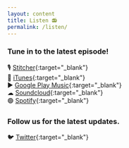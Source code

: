 ```yaml
---
layout: content
title: Listen 📻
permalink: /listen/
---
```


### Tune in to the latest episode! <br />
🎙 [Stitcher](https://www.stitcher.com/podcast/civic-tech-chat?refid=stpr){:target="_blank"} <br />
🔘 [iTunes](https://itunes.apple.com/us/podcast/civic-tech-chat/id1350640468){:target="_blank"} <br />
▶️ [Google Play Music](https://play.google.com/music/listen#/ps/I2inksjzzzmbxhg5wbojr624doa){:target="_blank"} <br />
☁ [Soundcloud](https://soundcloud.com/user-227289754){:target="_blank"} <br />
🟢 [Spotify](https://open.spotify.com/show/1kbwPAi4thGOU43xFkehgT){:target="_blank"}

### Follow us for the latest updates. <br />
🐦 [Twitter](https://www.twitter.com/civictechchat){:target="_blank"}
